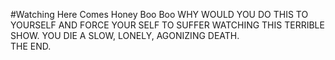 #Watching Here Comes Honey Boo Boo
WHY WOULD YOU DO THIS TO YOURSELF AND FORCE YOUR SELF TO SUFFER WATCHING THIS TERRIBLE SHOW. YOU DIE A SLOW, LONELY, AGONIZING DEATH.   
THE END.